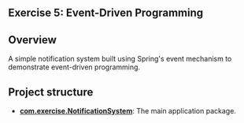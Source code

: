 ## Exercise 5: Event-Driven Programming

## Overview 

A simple notification system built using Spring's event mechanism to demonstrate event-driven programming.

## Project structure

*   **[com.exercise.NotificationSystem](src/main/java/com/exercise/NotificationSystem)**: The main application package.
